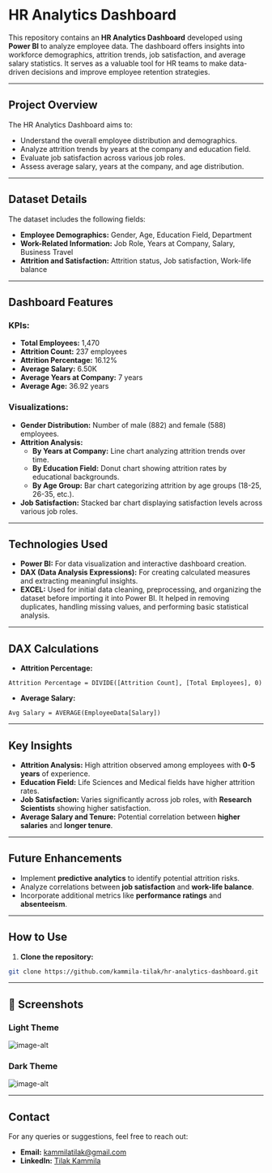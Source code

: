 # HR Analytics Dashboard

This repository contains an **HR Analytics Dashboard** developed using **Power BI** to analyze employee data. The dashboard offers insights into workforce demographics, attrition trends, job satisfaction, and average salary statistics. It serves as a valuable tool for HR teams to make data-driven decisions and improve employee retention strategies.

---

## Project Overview  
The HR Analytics Dashboard aims to:  
- Understand the overall employee distribution and demographics.  
- Analyze attrition trends by years at the company and education field.  
- Evaluate job satisfaction across various job roles.  
- Assess average salary, years at the company, and age distribution.  

---

## Dataset Details  
The dataset includes the following fields:  
- **Employee Demographics:** Gender, Age, Education Field, Department  
- **Work-Related Information:** Job Role, Years at Company, Salary, Business Travel  
- **Attrition and Satisfaction:** Attrition status, Job satisfaction, Work-life balance  

---

## Dashboard Features  
### **KPIs:**  
- **Total Employees:** 1,470  
- **Attrition Count:** 237 employees  
- **Attrition Percentage:** 16.12%  
- **Average Salary:** 6.50K  
- **Average Years at Company:** 7 years  
- **Average Age:** 36.92 years  

### **Visualizations:**  
- **Gender Distribution:** Number of male (882) and female (588) employees.  
- **Attrition Analysis:**  
  - **By Years at Company:** Line chart analyzing attrition trends over time.  
  - **By Education Field:** Donut chart showing attrition rates by educational backgrounds.  
  - **By Age Group:** Bar chart categorizing attrition by age groups (18-25, 26-35, etc.).  
- **Job Satisfaction:** Stacked bar chart displaying satisfaction levels across various job roles.  

---

## Technologies Used  
- **Power BI:** For data visualization and interactive dashboard creation.  
- **DAX (Data Analysis Expressions):** For creating calculated measures and extracting meaningful insights.
- **EXCEL:** Used for initial data cleaning, preprocessing, and organizing the dataset before importing it into Power BI. It helped in removing duplicates, handling missing values, and performing basic statistical analysis. 

---

## DAX Calculations  
- **Attrition Percentage:**  
```DAX
Attrition Percentage = DIVIDE([Attrition Count], [Total Employees], 0)
```
- **Average Salary:** 
```
Avg Salary = AVERAGE(EmployeeData[Salary])
```
---

## Key Insights  
- **Attrition Analysis:** High attrition observed among employees with **0-5 years** of experience.  
- **Education Field:** Life Sciences and Medical fields have higher attrition rates.  
- **Job Satisfaction:** Varies significantly across job roles, with **Research Scientists** showing higher satisfaction.  
- **Average Salary and Tenure:** Potential correlation between **higher salaries** and **longer tenure**.  

---

## Future Enhancements  
- Implement **predictive analytics** to identify potential attrition risks.  
- Analyze correlations between **job satisfaction** and **work-life balance**.  
- Incorporate additional metrics like **performance ratings** and **absenteeism**.  

---

## How to Use  
1. **Clone the repository:**  
```bash
git clone https://github.com/kammila-tilak/hr-analytics-dashboard.git
```
---

## 📸 Screenshots  
### Light Theme  
![image-alt]()

### Dark Theme  
![image-alt]()

---

## Contact  
For any queries or suggestions, feel free to reach out:  
- **Email:** [kammilatilak@gmail.com](mailto:kammilatilak@gmail.com)  
- **LinkedIn:** [Tilak Kammila](https://www.linkedin.com/in/tilak-kammila)  
